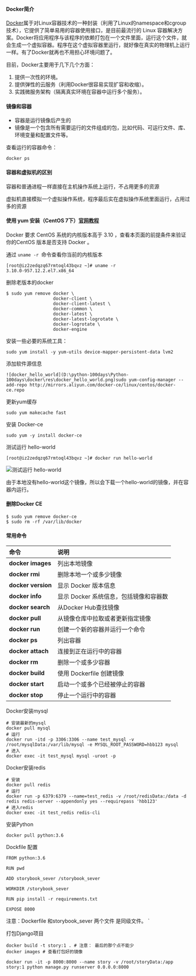  

#### Docker简介

[Docker](https://docs.docker.com/)属于对Linux容器技术的一种封装（利用了Linux的namespace和cgroup技术），它提供了简单易用的容器使用接口，是目前最流行的 Linux 容器解决方案。Docker将应用程序与该程序的依赖打包在一个文件里面，运行这个文件，就会生成一个虚拟容器。程序在这个虚拟容器里运行，就好像在真实的物理机上运行一样。有了Docker就再也不用担心环境问题了。

目前，Docker主要用于几下几个方面：

1. 提供一次性的环境。
2. 提供弹性的云服务（利用Docker很容易实现扩容和收缩）。
3. 实践微服务架构（隔离真实环境在容器中运行多个服务）。



#### 镜像和容器

- 容器是运行镜像后产生的
- 镜像是一个包含所有需要运行的文件组成的包，比如代码、可运行文件、库、环境变量和配置文件等。

查看运行的容器命令：

`docker ps`

#### 容器和虚拟机的区别

容器和普通进程一样直接在主机操作系统上运行，不占用更多的资源

虚拟机直接模拟一个虚拟操作系统，程序最后实在虚拟操作系统里面运行，占用过多的资源





#### 使用 yum 安装（CentOS 7下）[官网教程](https://docs.docker.com/install/linux/docker-ce/centos/)

Docker 要求 CentOS 系统的内核版本高于 3.10 ，查看本页面的前提条件来验证你的CentOS 版本是否支持 Docker 。

通过 `uname -r `命令查看你当前的内核版本

```
[root@iz2zedqzq67rmtoql43bqvz ~]# uname -r
3.10.0-957.12.2.el7.x86_64
```

删除老版本的docker

```
$ sudo yum remove docker \
                  docker-client \
                  docker-client-latest \
                  docker-common \
                  docker-latest \
                  docker-latest-logrotate \
                  docker-logrotate \
                  docker-engine
```



安装一些必要的系统工具：

`sudo yum install -y yum-utils device-mapper-persistent-data lvm2`

添加软件源信息

```
![docker_hello_world](D:\python-100days\Python-100days\docker\res\docker_hello_world.png)sudo yum-config-manager --add-repo http://mirrors.aliyun.com/docker-ce/linux/centos/docker-ce.repo
```

更新yum缓存

```
sudo yum makecache fast
```

安装 Docker-ce

```
sudo yum -y install docker-ce
```

测试运行 hello-world

```
[root@iz2zedqzq67rmtoql43bqvz ~]# docker run hello-world
```

![测试运行 hello-world](D:\python-100days\Python-100days\docker\res\docker_hello_world.png)

由于本地没有hello-world这个镜像，所以会下载一个hello-world的镜像，并在容器内运行。



#### 删除Docker CE

```
$ sudo yum remove docker-ce
$ sudo rm -rf /var/lib/docker
```





#### 常用命令

| 命令               | 说明                                   |
| :----------------- | :------------------------------------- |
| **docker images**  | 列出本地镜像                           |
| **docker rmi**     | 删除本地一个或多少镜像                 |
| **docker version** | 显示 Docker 版本信息                   |
| **docker info**    | 显示 Docker 系统信息，包括镜像和容器数 |
| **docker search**  | 从Docker Hub查找镜像                   |
| **docker pull**    | 从镜像仓库中拉取或者更新指定镜像       |
| **docker run**     | 创建一个新的容器并运行一个命令         |
| **docker ps**      | 列出容器                               |
| **docker attach**  | 连接到正在运行中的容器                 |
| **docker rm**      | 删除一个或多少容器                     |
| **docker build**   | 使用 Dockerfile 创建镜像               |
| **docker start**   | 启动一个或多个已经被停止的容器         |
| **docker stop**    | 停止一个运行中的容器                   |



Docker安装mysql

```
# 安装最新的mysql
docker pull mysql
# 运行
docker run -itd -p 3306:3306 --name test_mysql -v /root/mysqlData:/var/lib/mysql -e MYSQL_ROOT_PASSWORD=hbb123 mysql
# 进入
docker exec -it test_mysql mysql -uroot -p
```

Docker安装redis

```
# 安装
docker pull redis
# 运行
docker run -p 6379:6379 --name=test_redis -v /root/redisData:/data -d redis redis-server --appendonly yes --requirepass 'hbb123'
# 进入redis
docker exec -it test_redis redis-cli
```

安装Python

 ```
docker pull python:3.6
 ```



Dockfile 配置

```
FROM python:3.6

RUN pwd

ADD storybook_sever /storybook_sever

WORKDIR /storybook_sever

RUN pip install -r requirements.txt

EXPOSE 8000
```

注意：Dockerfile  和storybook_sever  两个文件 是同级文件。                                                                                                          `



打包Django项目

```
docker build -t story:1 . # 注意： 最后的那个点不能少
docker images # 查看打包好的镜像

docker run -it -p 8000:8000 --name story -v /root/storyData:/app story:1 python manage.py runserver 0.0.0.0:8000

```



